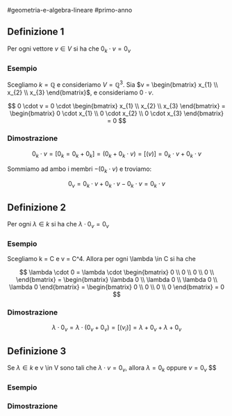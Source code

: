 #geometria-e-algebra-lineare #primo-anno 

## Definizione 1

Per ogni vettore $v \in V$ si ha che $0_k \cdot v = 0_v$

### Esempio

Scegliamo $k = \mathbb{Q}$ e consideriamo $V = \mathbb{Q}^3$. Sia $v = \begin{bmatrix} x_{1} \\ x_{2} \\ x_{3} \end{bmatrix}$, e consideriamo $0 \cdot v$. 

$$
0 \cdot v = 0 \cdot \begin{bmatrix} x_{1} \\ x_{2} \\ x_{3} \end{bmatrix} = \begin{bmatrix}
0 \cdot x_{1} \\
0 \cdot x_{2} \\
0 \cdot x_{3}
\end{bmatrix}
= 0
$$

### Dimostrazione

$$
0_{k} \cdot v = [0_{k}= 0_{k}+0_{k}] = (0_{k}+0_{k} \cdot v) = [(v)] = 0_{k} \cdot v + 0_{k} \cdot v
$$

Sommiamo ad ambo i membri $-(0_{k} \cdot v)$ e troviamo:

$$
0_{v} = 0_{k} \cdot v + 0_{k} \cdot v - 0_{k} \cdot v = 0_{k} \cdot v
$$

## Definizione 2

Per ogni $\lambda \in k$ si ha che $\lambda \cdot 0_v = 0_v$

### Esempio

Scegliamo k = C e v = C^4. Allora per ogni \lambda \in C si ha che

$$
\lambda \cdot 0
= \lambda \cdot \begin{bmatrix}
0 \\
0 \\
0 \\
0 \\
\end{bmatrix}
= \begin{bmatrix}
\lambda 0 \\
\lambda 0 \\
\lambda 0 \\
\lambda 0
\end{bmatrix} = 
\begin{bmatrix}
0 \\
0 \\
0 \\
0
\end{bmatrix}
= 0
$$

### Dimostrazione

$$
\lambda \cdot 0_{v} = \lambda \cdot (0_{v}+0_{v}) = [(v_{i})] = \lambda + 0_{v} + \lambda + 0_{v}  $$

## Definizione 3

Se $\lambda \in k$ e v \in V sono tali che $\lambda \cdot v = 0_v$, allora $\lambda = 0_k$ oppure $v = 0_v$
$$

### Esempio

### Dimostrazione